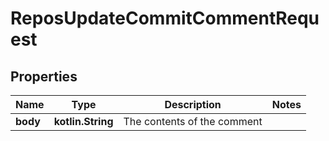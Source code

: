 
# ReposUpdateCommitCommentRequest

## Properties
Name | Type | Description | Notes
------------ | ------------- | ------------- | -------------
**body** | **kotlin.String** | The contents of the comment | 



